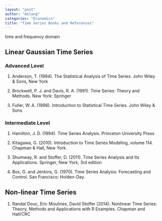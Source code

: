 ```yaml
---
layout: "post"
author: "Anlong"
categories: "Economics"
title: "Time Series Books and References"
---
```

time and frequency domain
## Linear Gaussian Time Series

### Advanced Level
1. Anderson, T. (1994). The Statistical Analysis of Time Series. John Wiley & Sons, New York

2. Brockwell, P. J. and Davis, R. A. (1991). Time Series: Theory and Methods. New York: Springer

3. Fuller, W. A. (1996). Introduction to Statistical Time Series. John Wiley & Sons

### Intermediate Level 
1. Hamilton, J. D. (1994). Time Series Analysis. Princeton University Press

2. Kitagawa, G. (2010). Introduction to Time Series Modeling, volume 114. Chapman & Hall, New York.

3. Shumway, R. and Stoffer, D. (2011). Time Series Analysis and Its Applications. Springer, New York, 3rd edition

4. Box, G. and Jenkins, G. (1970). Time Series Analysis: Forecasting and Control. San Francisco: Holden-Day.

## Non-linear Time Series
1. Randal Douc, Eric Moulines, David Stoffer (2014). Nonlinear Time Series: Theory, Methods and Applications with R Examples. Chapman and Hall/CRC

